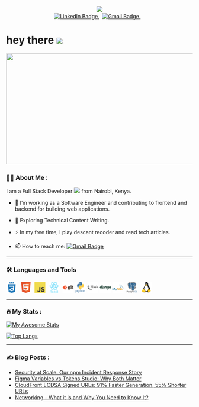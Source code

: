 <div id="header" align="center">
  <img src="https://media.giphy.com/media/emGDBYPZ2mVrsS1biZ/giphy.gif"/>
</div>

<div id="badges" align="center">
  <a href="https://www.linkedin.com/in/larvine-asande-a51214230">
    <img src="https://img.shields.io/badge/LinkedIn-blue?style=for-the-badge&logo=linkedin&logoColor=white" alt="LinkedIn Badge"/>
  </a>&nbsp;
  
  <a href="mailto:asandelarvine@gmail.com?">
    <img src="https://img.shields.io/badge/gmail-%23DD0031.svg?&style=for-the-badge&logo=gmail&logoColor=white"  alt="Gmail Badge"/>
  </a> &nbsp;&nbsp;
  
 
  
<!--   <a href="your-youtube-URL">
    <img src="https://img.shields.io/badge/YouTube-red?style=for-the-badge&logo=youtube&logoColor=white" alt="Youtube Badge"/>
  </a>
  <a href="your-twitter-URL">
    <img src="https://img.shields.io/badge/Twitter-blue?style=for-the-badge&logo=twitter&logoColor=white" alt="Twitter Badge"/>
  </a> -->
  
  <img src="https://komarev.com/ghpvc/?username=your-github-asandelarvine&style=flat-square&color=blue" alt=""/>
</div>

<h1>
  hey there
  <img src="https://media.giphy.com/media/hvRJCLFzcasrR4ia7z/giphy.gif" width="30px"/>
</h1>
  
  <div align="center">
  <img src="https://media.giphy.com/media/HwBlFQZFcAoUcPHZdX/giphy.gif" width="600" height="300"/>
</div>
  

### :woman_technologist: About Me :
I am a Full Stack Developer <img src="https://media.giphy.com/media/WUlplcMpOCEmTGBtBW/giphy.gif" width="30"> from Nairobi, Kenya.

- :telescope: I’m working as a Software Engineer and contributing to frontend and backend for building web applications.

- :seedling: Exploring Technical Content Writing.

- :zap: In my free time, I play descant recoder and read tech articles.

- :mailbox: How to reach me:  [![Gmail Badge](https://img.shields.io/badge/gmail-%23DD0031.svg?&style=for-the-badge&logo=gmail&logoColor=white)](mailto:asandelarvine@gmail.com?)

---

### :hammer_and_wrench: Languages and Tools 

<div>
  <img src="https://github.com/devicons/devicon/blob/master/icons/css3/css3-plain-wordmark.svg"  title="CSS3" alt="CSS" width="30" height="30"/>&nbsp;
  <img src="https://github.com/devicons/devicon/blob/master/icons/html5/html5-original.svg" title="HTML5" alt="HTML" width="30" height="30"/>&nbsp;
  <img src="https://github.com/devicons/devicon/blob/master/icons/javascript/javascript-original.svg" title="JavaScript" alt="JavaScript" width="30" height="30"/>&nbsp;
  <img src="https://github.com/devicons/devicon/blob/master/icons/react/react-original-wordmark.svg" title="React" alt="React" width="30" height="30"/>&nbsp;
   <img src="https://github.com/devicons/devicon/blob/master/icons/git/git-original-wordmark.svg" title="Git" **alt="Git" width="30" height="30"/>
  <img src="https://github.com/devicons/devicon/blob/master/icons/python/python-original-wordmark.svg" title="Python" **alt="Python" width="30" height="30"/>
  <img src="https://github.com/devicons/devicon/blob/master/icons/flask/flask-original-wordmark.svg" title="Flask" **alt="Flask" width="30" height="30"/>
 <img src="https://github.com/devicons/devicon/blob/master/icons/django/django-plain-wordmark.svg" title="Django" **alt="Django" width="30" height="30"/>
    <img src="https://github.com/devicons/devicon/blob/master/icons/mysql/mysql-original-wordmark.svg" title="MySQL"  alt="MySQL" width="30" height="30"/>&nbsp;
    <img src="https://github.com/devicons/devicon/blob/master/icons/postgresql/postgresql-original-wordmark.svg" title="PostgreSQL"  alt="PostgreSQL" width="30" height="30"/>&nbsp;
  <img src="https://github.com/devicons/devicon/blob/master/icons/linux/linux-original.svg" title="Linux"  alt="Linux" width="30" height="30"/>&nbsp;
</div>

---

### :fire: My Stats :



[![My Awesome Stats](https://awesome-github-stats.azurewebsites.net/user-stats/asandelarvine?cardType=octocat&theme=radical)](https://git.io/awesome-stats-card)



[![Top Langs](https://github-readme-stats.vercel.app/api/top-langs/?username=asandelarvine&layout=compact&theme=radical)](https://github.com/anuraghazra/github-readme-stats)

---

### :writing_hand: Blog Posts :

<!-- BLOG-POST-LIST:START -->
- [Security at Scale: Our npm Incident Response Story](https://dev.to/epilot/security-at-scale-our-npm-incident-response-story-439p)
- [Figma Variables vs Tokens Studio: Why Both Matter](https://dev.to/quintonjason/figma-variables-vs-tokens-studio-why-both-matter-2md7)
- [CloudFront ECDSA Signed URLs: 91% Faster Generation, 55% Shorter URLs](https://dev.to/aws-builders/cloudfront-ecdsa-signed-urls-91-faster-generation-53-shorter-urls-54nf)
- [Networking - What it is and Why You Need to Know It?](https://dev.to/kojo_ben1/networking-what-it-is-and-why-you-need-to-know-it-3k04)
<!-- BLOG-POST-LIST:END -->

